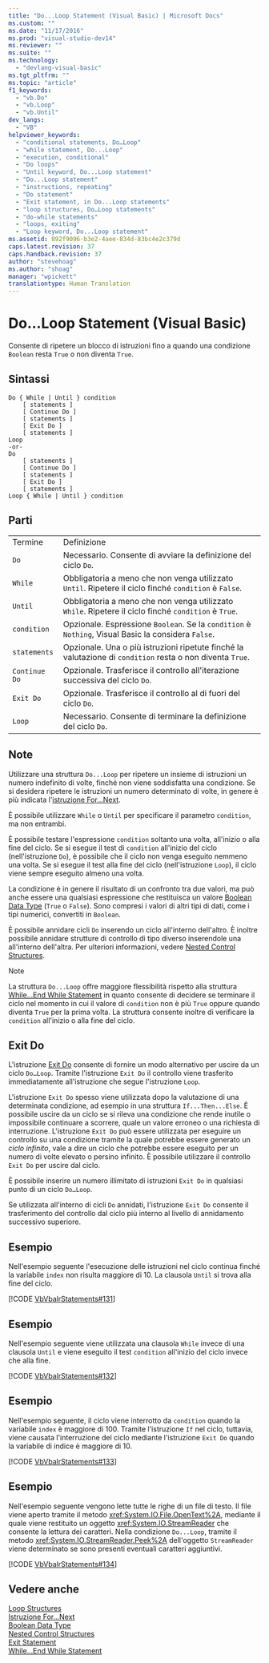 ```yaml
---
title: "Do...Loop Statement (Visual Basic) | Microsoft Docs"
ms.custom: ""
ms.date: "11/17/2016"
ms.prod: "visual-studio-dev14"
ms.reviewer: ""
ms.suite: ""
ms.technology: 
  - "devlang-visual-basic"
ms.tgt_pltfrm: ""
ms.topic: "article"
f1_keywords: 
  - "vb.Do"
  - "vb.Loop"
  - "vb.Until"
dev_langs: 
  - "VB"
helpviewer_keywords: 
  - "conditional statements, Do…Loop"
  - "while statement, Do...Loop"
  - "execution, conditional"
  - "Do loops"
  - "Until keyword, Do...Loop statement"
  - "Do...Loop statement"
  - "instructions, repeating"
  - "Do statement"
  - "Exit statement, in Do...Loop statements"
  - "loop structures, Do…Loop statements"
  - "do-while statements"
  - "loops, exiting"
  - "Loop keyword, Do...Loop statement"
ms.assetid: 892f9096-b3e2-4aee-834d-83bc4e2c379d
caps.latest.revision: 37
caps.handback.revision: 37
author: "stevehoag"
ms.author: "shoag"
manager: "wpickett"
translationtype: Human Translation
---
```

# Do...Loop Statement (Visual Basic)
Consente di ripetere un blocco di istruzioni fino a quando una condizione `Boolean` resta `True` o non diventa `True`.  
  
## Sintassi  
  
```  
Do { While | Until } condition  
    [ statements ]  
    [ Continue Do ]  
    [ statements ]  
    [ Exit Do ]  
    [ statements ]  
Loop  
-or-  
Do  
    [ statements ]  
    [ Continue Do ]  
    [ statements ]  
    [ Exit Do ]  
    [ statements ]  
Loop { While | Until } condition  
```  
  
## Parti  
  
|||  
|-|-|  
|Termine|Definizione|  
|`Do`|Necessario.  Consente di avviare la definizione del ciclo `Do`.|  
|`While`|Obbligatoria a meno che non venga utilizzato `Until`.  Ripetere il ciclo finché `condition` è `False`.|  
|`Until`|Obbligatoria a meno che non venga utilizzato `While`.  Ripetere il ciclo finché `condition` è `True`.|  
|`condition`|Opzionale.  Espressione `Boolean`.  Se la `condition` è `Nothing`, Visual Basic la considera `False`.|  
|`statements`|Opzionale.  Una o più istruzioni ripetute finché la valutazione di `condition` resta o non diventa `True`.|  
|`Continue Do`|Opzionale.  Trasferisce il controllo all'iterazione successiva del ciclo `Do`.|  
|`Exit Do`|Opzionale.  Trasferisce il controllo al di fuori del ciclo `Do`.|  
|`Loop`|Necessario.  Consente di terminare la definizione del ciclo `Do`.|  
  
## Note  
 Utilizzare una struttura `Do...Loop` per ripetere un insieme di istruzioni un numero indefinito di volte, finché non viene soddisfatta una condizione.  Se si desidera ripetere le istruzioni un numero determinato di volte, in genere è più indicata l'[istruzione For...Next](../../../visual-basic/language-reference/statements/for-next-statement.md).  
  
 È possibile utilizzare `While` o `Until` per specificare il parametro `condition`, ma non entrambi.  
  
 È possibile testare l'espressione `condition` soltanto una volta, all'inizio o alla fine del ciclo.  Se si esegue il test di `condition` all'inizio del ciclo \(nell'istruzione `Do`\), è possibile che il ciclo non venga eseguito nemmeno una volta.  Se si esegue il test alla fine del ciclo \(nell'istruzione `Loop`\), il ciclo viene sempre eseguito almeno una volta.  
  
 La condizione è in genere il risultato di un confronto tra due valori, ma può anche essere una qualsiasi espressione che restituisca un valore [Boolean Data Type](../../../visual-basic/language-reference/data-types/boolean-data-type.md) \(`True` o `False`\).  Sono compresi i valori di altri tipi di dati, come i tipi numerici, convertiti in `Boolean`.  
  
 È possibile annidare cicli `Do` inserendo un ciclo all'interno dell'altro.  È inoltre possibile annidare strutture di controllo di tipo diverso inserendole una all'interno dell'altra.  Per ulteriori informazioni, vedere [Nested Control Structures](../../../visual-basic/programming-guide/language-features/control-flow/nested-control-structures.md).  
  
> [!NOTE]
>  La struttura `Do...Loop` offre maggiore flessibilità rispetto alla struttura [While...End While Statement](../../../visual-basic/language-reference/statements/while-end-while-statement.md) in quanto consente di decidere se terminare il ciclo nel momento in cui il valore di `condition` non è più `True` oppure quando diventa `True` per la prima volta.  La struttura consente inoltre di verificare la `condition` all'inizio o alla fine del ciclo.  
  
## Exit Do  
 L'istruzione [Exit Do](../../../visual-basic/language-reference/statements/exit-statement.md) consente di fornire un modo alternativo per uscire da un ciclo `Do…Loop`.  Tramite l'istruzione `Exit Do` il controllo viene trasferito immediatamente all'istruzione che segue l'istruzione `Loop`.  
  
 L'istruzione `Exit Do` spesso viene utilizzata dopo la valutazione di una determinata condizione, ad esempio in una struttura `If...Then...Else`.  È possibile uscire da un ciclo se si rileva una condizione che rende inutile o impossibile continuare a scorrere, quale un valore erroneo o una richiesta di interruzione.  L'istruzione `Exit Do` può essere utilizzata per eseguire un controllo su una condizione tramite la quale potrebbe essere generato un *ciclo infinito*, vale a dire un ciclo che potrebbe essere eseguito per un numero di volte elevato o persino infinito.  È possibile utilizzare il controllo `Exit Do` per uscire dal ciclo.  
  
 È possibile inserire un numero illimitato di istruzioni `Exit Do` in qualsiasi punto di un ciclo `Do…Loop`.  
  
 Se utilizzata all'interno di cicli `Do` annidati, l'istruzione `Exit Do` consente il trasferimento del controllo dal ciclo più interno al livello di annidamento successivo superiore.  
  
## Esempio  
 Nell'esempio seguente l'esecuzione delle istruzioni nel ciclo continua finché la variabile `index` non risulta maggiore di 10.  La clausola `Until` si trova alla fine del ciclo.  
  
 [!CODE [VbVbalrStatements#131](../CodeSnippet/VS_Snippets_VBCSharp/VbVbalrStatements#131)]  
  
## Esempio  
 Nell'esempio seguente viene utilizzata una clausola `While` invece di una clausola `Until` e viene eseguito il test `condition` all'inizio del ciclo invece che alla fine.  
  
 [!CODE [VbVbalrStatements#132](../CodeSnippet/VS_Snippets_VBCSharp/VbVbalrStatements#132)]  
  
## Esempio  
 Nell'esempio seguente, il ciclo viene interrotto da `condition` quando la variabile `index` è maggiore di 100.  Tramite l'istruzione `If` nel ciclo, tuttavia, viene causata l'interruzione del ciclo mediante l'istruzione `Exit Do` quando la variabile di indice è maggiore di 10.  
  
 [!CODE [VbVbalrStatements#133](../CodeSnippet/VS_Snippets_VBCSharp/VbVbalrStatements#133)]  
  
## Esempio  
 Nell'esempio seguente vengono lette tutte le righe di un file di testo.  Il file viene aperto tramite il metodo <xref:System.IO.File.OpenText%2A>, mediante il quale viene restituito un oggetto <xref:System.IO.StreamReader> che consente la lettura dei caratteri.  Nella condizione `Do...Loop`, tramite il metodo <xref:System.IO.StreamReader.Peek%2A> dell'oggetto `StreamReader` viene determinato se sono presenti eventuali caratteri aggiuntivi.  
  
 [!CODE [VbVbalrStatements#134](../CodeSnippet/VS_Snippets_VBCSharp/VbVbalrStatements#134)]  
  
## Vedere anche  
 [Loop Structures](../../../visual-basic/programming-guide/language-features/control-flow/loop-structures.md)   
 [Istruzione For...Next](../../../visual-basic/language-reference/statements/for-next-statement.md)   
 [Boolean Data Type](../../../visual-basic/language-reference/data-types/boolean-data-type.md)   
 [Nested Control Structures](../../../visual-basic/programming-guide/language-features/control-flow/nested-control-structures.md)   
 [Exit Statement](../../../visual-basic/language-reference/statements/exit-statement.md)   
 [While...End While Statement](../../../visual-basic/language-reference/statements/while-end-while-statement.md)